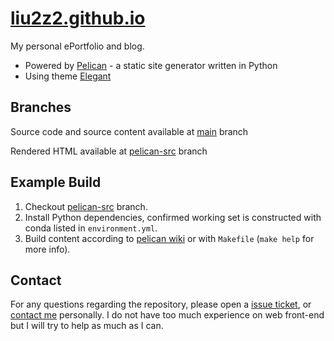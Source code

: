 # [liu2z2.github.io]((https://liu2z2.github.io/))

My personal ePortfolio and blog.
- Powered by [Pelican](https://blog.getpelican.com/) - a static site generator written in Python
- Using theme [Elegant](https://elegant.oncrashreboot.com/)

## Branches
Source code and source content available at [main](../../tree/main) branch

Rendered HTML available at [pelican-src](../../tree/pelican-src) branch

## Example Build
1. Checkout [pelican-src](../../tree/pelican-src) branch.
2. Install Python dependencies, confirmed working set is constructed with conda listed in `environment.yml`.
3. Build content according to [pelican wiki](https://docs.getpelican.com/en/latest/publish.html) or with `Makefile` (`make help` for more info).

## Contact
For any questions regarding the repository, please open a [issue ticket](../../issues/new), or [contact me](https://github.com/liu2z2#contact-me) personally.
I do not have too much experience on web front-end but I will try to help as much as I can.
